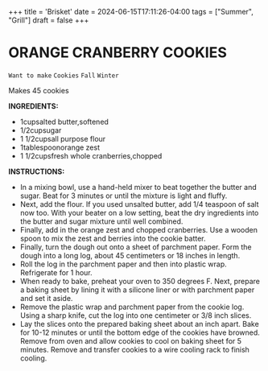 +++
title = 'Brisket'
date = 2024-06-15T17:11:26-04:00
tags = ["Summer", "Grill"]
draft = false
+++
# ORANGE CRANBERRY COOKIES

`Want to make` `Cookies` `Fall` `Winter`

Makes 45 cookies

**INGREDIENTS:**

- 1cupsalted butter,softened
- 1/2cupsugar
- 1 1/2cupsall purpose flour
- 1tablespoonorange zest
- 1 1/2cupsfresh whole cranberries,chopped

**INSTRUCTIONS:**

- In a mixing bowl, use a hand-held mixer to beat together the butter and sugar. Beat for 3 minutes or until the mixture is light and fluffy. 
- Next, add the flour. If you used unsalted butter, add 1/4 teaspoon of salt now too. With your beater on a low setting, beat the dry ingredients into the butter and sugar mixture until well combined. 
- Finally, add in the orange zest and chopped cranberries. Use a wooden spoon to mix the zest and berries into the cookie batter.
- Finally, turn the dough out onto a sheet of parchment paper. Form the dough into a long log, about 45 centimeters or 18 inches in length. 
- Roll the log in the parchment paper and then into plastic wrap. Refrigerate for 1 hour. 
- When ready to bake, preheat your oven to 350 degrees F. Next, prepare a baking sheet by lining it with a silicone liner or with parchment paper and set it aside.
- Remove the plastic wrap and parchment paper from the cookie log. Using a sharp knife, cut the log into one centimeter or 3/8 inch slices. 
- Lay the slices onto the prepared baking sheet about an inch apart. Bake for 10-12 minutes or until the bottom edge of the cookies have browned. Remove from oven and allow cookies to cool on baking sheet for 5 minutes. Remove and transfer cookies to a wire cooling rack to finish cooling.
